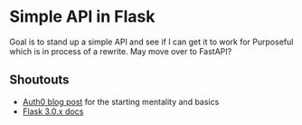 # Simple API in Flask

Goal is to stand up a simple API and see if I can get it to work for Purposeful which is in process of a rewrite. May move over to FastAPI?

## Shoutouts

- [Auth0 blog post](https://auth0.com/blog/developing-restful-apis-with-python-and-flask/) for the starting mentality and basics
- [Flask 3.0.x docs](https://flask.palletsprojects.com/en/3.0.x/)
